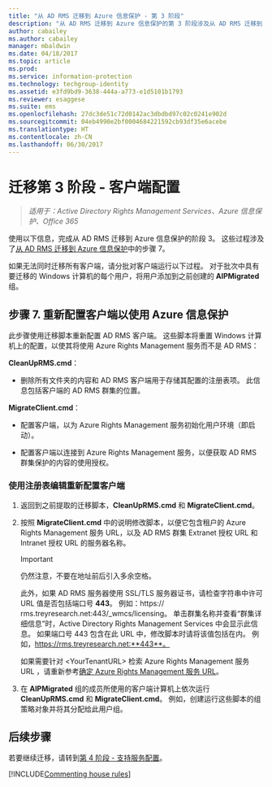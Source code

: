 ```yaml
---
title: "从 AD RMS 迁移到 Azure 信息保护 - 第 3 阶段"
description: "从 AD RMS 迁移到 Azure 信息保护的第 3 阶段涉及从 AD RMS 迁移到 Azure 信息保护中的步骤 7。"
author: cabailey
ms.author: cabailey
manager: mbaldwin
ms.date: 04/18/2017
ms.topic: article
ms.prod: 
ms.service: information-protection
ms.technology: techgroup-identity
ms.assetid: e3fd9bd9-3638-444a-a773-e1d5101b1793
ms.reviewer: esaggese
ms.suite: ems
ms.openlocfilehash: 27dc3de51c72d0142ac3dbdbd97c02c0241e902d
ms.sourcegitcommit: 04eb4990e2bf0004684221592cb93df35e6acebe
ms.translationtype: HT
ms.contentlocale: zh-CN
ms.lasthandoff: 06/30/2017
---
```

# <a name="migration-phase-3---client-side-configuration"></a>迁移第 3 阶段 - 客户端配置

>*适用于：Active Directory Rights Management Services、Azure 信息保护、Office 365*

使用以下信息，完成从 AD RMS 迁移到 Azure 信息保护的阶段 3。 这些过程涉及了[从 AD RMS 迁移到 Azure 信息保护](migrate-from-ad-rms-to-azure-rms.md)中的步骤 7。

如果无法同时迁移所有客户端，请分批对客户端运行以下过程。 对于批次中具有要迁移的 Windows 计算机的每个用户，将用户添加到之前创建的 **AIPMigrated** 组。

## <a name="step-7-reconfigure-clients-to-use-azure-information-protection"></a>步骤 7. 重新配置客户端以使用 Azure 信息保护

此步骤使用迁移脚本重新配置 AD RMS 客户端。 这些脚本将重置 Windows 计算机上的配置，以使其将使用 Azure Rights Management 服务而不是 AD RMS： 

**CleanUpRMS.cmd**：

- 删除所有文件夹的内容和 AD RMS 客户端用于存储其配置的注册表项。 此信息包括客户端的 AD RMS 群集的位置。

**MigrateClient.cmd**：

- 配置客户端，以为 Azure Rights Management 服务初始化用户环境（即启动）。

-  配置客户端以连接到 Azure Rights Management 服务，以便获取 AD RMS 群集保护的内容的使用授权。 


### <a name="client-reconfiguration-by-using-registry-edits"></a>使用注册表编辑重新配置客户端

1. 返回到之前提取的迁移脚本，**CleanUpRMS.cmd** 和 **MigrateClient.cmd**。

2.  按照 **MigrateClient.cmd** 中的说明修改脚本，以便它包含租户的 Azure Rights Management 服务 URL，以及 AD RMS 群集 Extranet 授权 URL 和 Intranet 授权 URL 的服务器名称。

    > [!IMPORTANT]
    > 仍然注意，不要在地址前后引入多余空格。
    > 
    > 此外，如果 AD RMS 服务器使用 SSL/TLS 服务器证书，请检查字符串中许可 URL 值是否包括端口号 **443**。 例如：https:// rms.treyresearch.net:443/_wmcs/licensing。 单击群集名称并查看“群集详细信息”时，Active Directory Rights Management Services 中会显示此信息。 如果端口号 443 包含在此 URL 中，修改脚本时请将该值包括在内。 例如，https://rms.treyresearch.net:**443**。 

    如果需要针对 &lt;YourTenantURL&gt; 检索 Azure Rights Management 服务 URL ，请重新参考[确定 Azure Rights Management 服务 URL](migrate-from-ad-rms-phase1.md#to-identify-your-azure-rights-management-service-url)。

3.  在 **AIPMigrated** 组的成员所使用的客户端计算机上依次运行 **CleanUpRMS.cmd** 和 **MigrateClient.cmd**。 例如，创建运行这些脚本的组策略对象并将其分配给此用户组。


## <a name="next-steps"></a>后续步骤
若要继续迁移，请转到[第 4 阶段 - 支持服务配置](migrate-from-ad-rms-phase3.md)。

[!INCLUDE[Commenting house rules](../includes/houserules.md)]